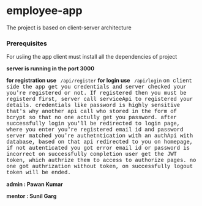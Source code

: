 # employee-app

The project is based on client-server architecture

### Prerequisites
For usiing the app client must install all the dependencies of project

**server is running in the port 3000**

**for registration use** ``` /api/register```
**for login use** ``` /api/login```
<span style = "font-family : Courier, monospace">
on client side the app get you credentials and server checked your you're registered or not.
If registered then you must be registerd first, server call  serviceApi to registered your details.
<span style = "font-family : Courier, monospace">
credentials like password is highly sensitive that's why another api call who stored in the form of bcrypt so that no one actully get you password.
<span style = "font-family : Courier, monospace">
after successfully login you'll be redirected to login page, where you enter you're registered email id and password server matched you're authetntication with an authApi with database, based on that api redirected to you on homepage, if not autenticated you got error email id or password is incorrect
on successfully completion user get the JWT token, which authrize them to access to authorize pages.
<span style = "font-family : Courier, monospace">
no one got authrization without token, on successfully logout token will be ended.

</span>

**admin : Pawan Kumar**

**mentor : Sunil Garg**
